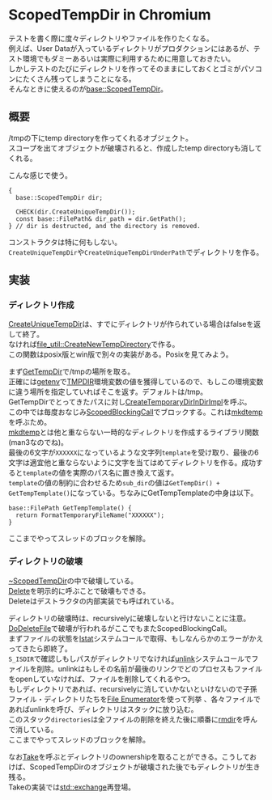 # ScopedTempDir in Chromium

テストを書く際に度々ディレクトリやファイルを作りたくなる。  
例えば、User Dataが入っているディレクトリがプロダクションにはあるが、テスト環境でもダミーあるいは実際に利用するために用意しておきたい。  
しかしテストのたびにディレクトリを作ってそのままにしておくとゴミがパソコンにたくさん残ってしまうことになる。  
そんなときに使えるのが[base::ScopedTempDir](https://source.chromium.org/chromium/chromium/src/+/main:base/files/scoped_temp_dir.h;drc=e4622aaeccea84652488d1822c28c78b7115684f)。

## 概要
/tmpの下にtemp directoryを作ってくれるオブジェクト。  
スコープを出てオブジェクトが破壊されると、作成したtemp directoryも消してくれる。

こんな感じで使う。
```cpp=
{
  base::ScopedTempDir dir;

  CHECK(dir.CreateUniqueTempDir());
  const base::FilePath& dir_path = dir.GetPath();
} // dir is destructed, and the directory is removed.
```

コンストラクタは特に何もしない。  
`CreateUniqueTempDir`や`CreateUniqueTempDirUnderPath`でディレクトリを作る。

## 実装
### ディレクトリ作成
[CreateUniqueTempDir](https://source.chromium.org/chromium/chromium/src/+/main:base/files/scoped_temp_dir.cc;l=36;drc=48290eaa6a80203b317bff0b5e6cf91005602c41)は、すでにディレクトリが作られている場合はfalseを返して終了。  
なければ[file_util::CreateNewTempDirectory](https://source.chromium.org/chromium/chromium/src/+/main:base/files/file_util.h;l=439;drc=48290eaa6a80203b317bff0b5e6cf91005602c41)で作る。  
この関数はposix版とwin版で別々の実装がある。Posixを見てみよう。

まず[GetTempDir](https://source.chromium.org/chromium/chromium/src/+/main:base/files/file_util_posix.cc;l=634;drc=48290eaa6a80203b317bff0b5e6cf91005602c41)で/tmpの場所を取る。  
正確には[getenv](https://www.ibm.com/docs/ja/zos/2.2.0?topic=functions-getenv-get-value-environment-variables)で[TMPDIR](https://www.ibm.com/docs/ja/idr/11.4.0?topic=windows-setting-tmpdir-environment-variable-linux-unix)環境変数の値を獲得しているので、もしこの環境変数に違う場所を指定していればそこを返す。デフォルトは/tmp。  
GetTempDirでとってきたパスに対し[CreateTemporaryDirInDirImpl](https://source.chromium.org/chromium/chromium/src/+/main:base/files/file_util_posix.cc;l=715;drc=48290eaa6a80203b317bff0b5e6cf91005602c41)を呼ぶ。  
この中では毎度おなじみ[ScopedBlockingCall](https://source.chromium.org/chromium/chromium/src/+/main:base/threading/scoped_blocking_call.h;l=92;drc=48290eaa6a80203b317bff0b5e6cf91005602c41)でブロックする。これは[mkdtemp](https://linuxjm.osdn.jp/html/LDP_man-pages/man3/mkdtemp.3.html)を呼ぶため。  
[mkdtemp](https://linuxjm.osdn.jp/html/LDP_man-pages/man3/mkdtemp.3.html)とは他と重ならない一時的なディレクトリを作成するライブラリ関数(man3なのでね)。  
最後の6文字が`XXXXXX`になっているような文字列`template`を受け取り、最後の6文字は適宜他と重ならないように文字を当てはめてディレクトリを作る。成功すると`template`の値を実際のパス名に置き換えて返す。  
`template`の値の制約に合わせるため`sub_dir`の値は`GetTempDir() + GetTempTemplate()`になっている。ちなみにGetTempTemplateの中身は以下。
```cpp=
base::FilePath GetTempTemplate() {
  return FormatTemporaryFileName("XXXXXX");
}
```
ここまでやってスレッドのブロックを解除。

### ディレクトリの破壊
[~ScopedTempDir](https://source.chromium.org/chromium/chromium/src/+/main:base/files/scoped_temp_dir.cc;l=31;drc=48290eaa6a80203b317bff0b5e6cf91005602c41)の中で破壊している。  
[Delete](https://source.chromium.org/chromium/chromium/src/+/main:base/files/scoped_temp_dir.h;l=48;drc=e4622aaeccea84652488d1822c28c78b7115684f)を明示的に呼ぶことで破壊もできる。  
Deleteはデストラクタの内部実装でも呼ばれている。

ディレクトリの破壊時は、recursivelyに破壊しないと行けないことに注意。  
[DoDeleteFile](https://source.chromium.org/chromium/chromium/src/+/main:base/files/file_util_posix.cc;l=279;drc=48290eaa6a80203b317bff0b5e6cf91005602c41)で破壊が行われるがここでもまたScopedBlockingCall。  
まずファイルの状態を[lstat](https://linuxjm.osdn.jp/html/LDP_man-pages/man2/stat.2.html)システムコールで取得、もしなんらかのエラーがかえってきたら即終了。  
`S_ISDIR`で確認しもしパスがディレクトリでなければ[unlink](https://linuxjm.osdn.jp/html/LDP_man-pages/man2/unlink.2.html)システムコールでファイルを削除。unlinkはもしその名前が最後のリンクでどのプロセスもファイルをopenしていなければ、ファイルを削除してくれるやつ。  
もしディレクトリであれば、recursivelyに消していかないといけないので子孫ファイル・ディレクトリたちを[File Enumerator](/docs/day52.md)を使って列挙 、各々ファイルであればunlinkを呼び、ディレクトリはスタックに放り込む。  
このスタック`directories`は全ファイルの削除を終えた後に順番に[rmdir](https://linuxjm.osdn.jp/html/LDP_man-pages/man2/rmdir.2.html)を呼んで消している。  
ここまでやってスレッドのブロックを解除。

なお[Take](https://source.chromium.org/chromium/chromium/src/+/main:base/files/scoped_temp_dir.h;l=52;drc=e4622aaeccea84652488d1822c28c78b7115684f)を呼ぶとディレクトリのownershipを取ることができる。こうしておけば、ScopedTempDirのオブジェクトが破壊された後でもディレクトリが生き残る。  
Takeの実装では[std::exchange](https://en.cppreference.com/w/cpp/utility/exchange)再登場。

